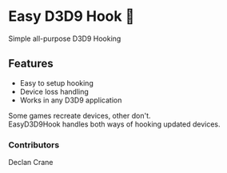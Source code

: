 # Easy D3D9 Hook 🔌
Simple all-purpose D3D9 Hooking

## Features
* Easy to setup hooking
* Device loss handling
* Works in any D3D9 application

Some games recreate devices, other don't.<br/>
EasyD3D9Hook handles both ways of hooking updated devices.

### Contributors
Declan Crane
